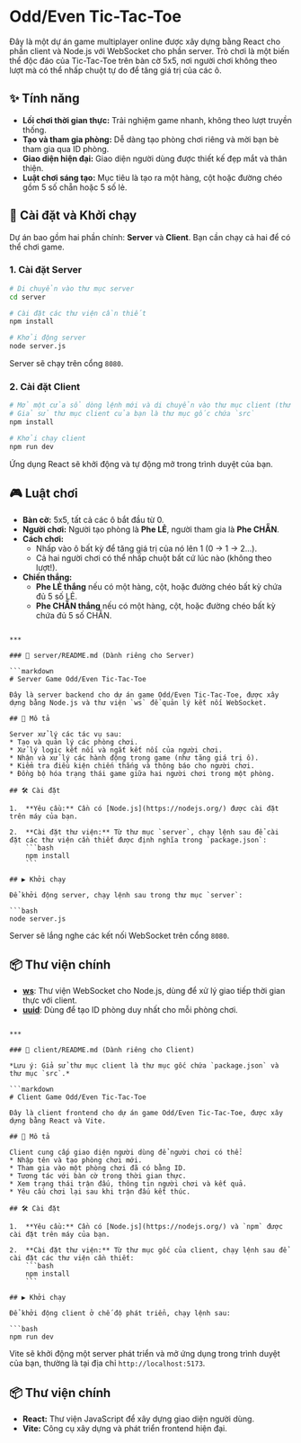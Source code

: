 # Odd/Even Tic-Tac-Toe

Đây là một dự án game multiplayer online được xây dựng bằng React cho phần client và Node.js với WebSocket cho phần server. Trò chơi là một biến thể độc đáo của Tic-Tac-Toe trên bàn cờ 5x5, nơi người chơi không theo lượt mà có thể nhấp chuột tự do để tăng giá trị của các ô.

## ✨ Tính năng

* **Lối chơi thời gian thực:** Trải nghiệm game nhanh, không theo lượt truyền thống.
* **Tạo và tham gia phòng:** Dễ dàng tạo phòng chơi riêng và mời bạn bè tham gia qua ID phòng.
* **Giao diện hiện đại:** Giao diện người dùng được thiết kế đẹp mắt và thân thiện.
* **Luật chơi sáng tạo:** Mục tiêu là tạo ra một hàng, cột hoặc đường chéo gồm 5 số chẵn hoặc 5 số lẻ.

## 🚀 Cài đặt và Khởi chạy

Dự án bao gồm hai phần chính: **Server** và **Client**. Bạn cần chạy cả hai để có thể chơi game.

### 1. Cài đặt Server

```bash
# Di chuyển vào thư mục server
cd server

# Cài đặt các thư viện cần thiết
npm install

# Khởi động server
node server.js
````

Server sẽ chạy trên cổng `8080`.

### 2\. Cài đặt Client

```bash
# Mở một cửa sổ dòng lệnh mới và di chuyển vào thư mục client (thư mục gốc của dự án React)
# Giả sử thư mục client của bạn là thư mục gốc chứa `src`
npm install

# Khởi chạy client
npm run dev
```

Ứng dụng React sẽ khởi động và tự động mở trong trình duyệt của bạn.

## 🎮 Luật chơi

  * **Bàn cờ:** 5x5, tất cả các ô bắt đầu từ 0.
  * **Người chơi:** Người tạo phòng là **Phe LẺ**, người tham gia là **Phe CHẴN**.
  * **Cách chơi:**
      * Nhấp vào ô bất kỳ để tăng giá trị của nó lên 1 (0 → 1 → 2...).
      * Cả hai người chơi có thể nhấp chuột bất cứ lúc nào (không theo lượt\!).
  * **Chiến thắng:**
      * **Phe LẺ thắng** nếu có một hàng, cột, hoặc đường chéo bất kỳ chứa đủ 5 số LẺ.
      * **Phe CHẴN thắng** nếu có một hàng, cột, hoặc đường chéo bất kỳ chứa đủ 5 số CHẴN.

<!-- end list -->

````

***

### 📄 server/README.md (Dành riêng cho Server)

```markdown
# Server Game Odd/Even Tic-Tac-Toe

Đây là server backend cho dự án game Odd/Even Tic-Tac-Toe, được xây dựng bằng Node.js và thư viện `ws` để quản lý kết nối WebSocket.

## 📜 Mô tả

Server xử lý các tác vụ sau:
* Tạo và quản lý các phòng chơi.
* Xử lý logic kết nối và ngắt kết nối của người chơi.
* Nhận và xử lý các hành động trong game (như tăng giá trị ô).
* Kiểm tra điều kiện chiến thắng và thông báo cho người chơi.
* Đồng bộ hóa trạng thái game giữa hai người chơi trong một phòng.

## 🛠️ Cài đặt

1.  **Yêu cầu:** Cần có [Node.js](https://nodejs.org/) được cài đặt trên máy của bạn.

2.  **Cài đặt thư viện:** Từ thư mục `server`, chạy lệnh sau để cài đặt các thư viện cần thiết được định nghĩa trong `package.json`:
    ```bash
    npm install
    ```

## ▶️ Khởi chạy

Để khởi động server, chạy lệnh sau trong thư mục `server`:

```bash
node server.js
````

Server sẽ lắng nghe các kết nối WebSocket trên cổng `8080`.

## 📦 Thư viện chính

  * [**ws**](https://github.com/websockets/ws): Thư viện WebSocket cho Node.js, dùng để xử lý giao tiếp thời gian thực với client.
  * [**uuid**](https://github.com/uuidjs/uuid): Dùng để tạo ID phòng duy nhất cho mỗi phòng chơi.

<!-- end list -->

````

***

### 📄 client/README.md (Dành riêng cho Client)

*Lưu ý: Giả sử thư mục client là thư mục gốc chứa `package.json` và thư mục `src`.*

```markdown
# Client Game Odd/Even Tic-Tac-Toe

Đây là client frontend cho dự án game Odd/Even Tic-Tac-Toe, được xây dựng bằng React và Vite.

## 📜 Mô tả

Client cung cấp giao diện người dùng để người chơi có thể:
* Nhập tên và tạo phòng chơi mới.
* Tham gia vào một phòng chơi đã có bằng ID.
* Tương tác với bàn cờ trong thời gian thực.
* Xem trạng thái trận đấu, thông tin người chơi và kết quả.
* Yêu cầu chơi lại sau khi trận đấu kết thúc.

## 🛠️ Cài đặt

1.  **Yêu cầu:** Cần có [Node.js](https://nodejs.org/) và `npm` được cài đặt trên máy của bạn.

2.  **Cài đặt thư viện:** Từ thư mục gốc của client, chạy lệnh sau để cài đặt các thư viện cần thiết:
    ```bash
    npm install
    ```

## ▶️ Khởi chạy

Để khởi động client ở chế độ phát triển, chạy lệnh sau:

```bash
npm run dev
````

Vite sẽ khởi động một server phát triển và mở ứng dụng trong trình duyệt của bạn, thường là tại địa chỉ `http://localhost:5173`.

## 📦 Thư viện chính

  * **React:** Thư viện JavaScript để xây dựng giao diện người dùng.
  * **Vite:** Công cụ xây dựng và phát triển frontend hiện đại.

<!-- end list -->
